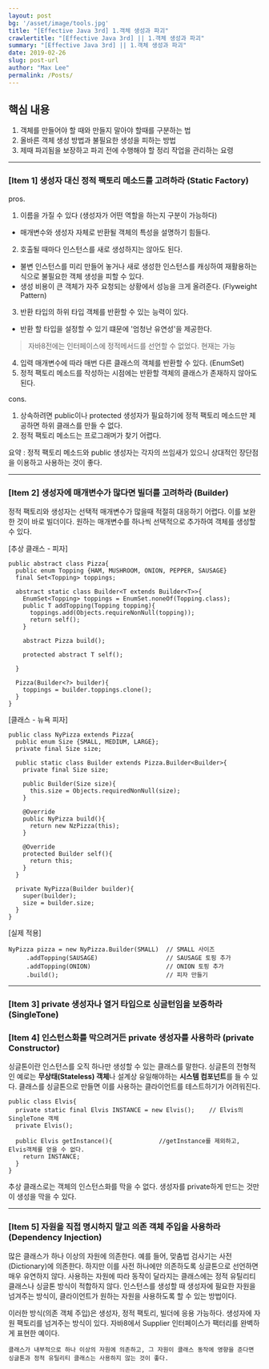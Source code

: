 ```yaml
---
layout: post
bg: '/asset/image/tools.jpg'
title: "[Effective Java 3rd] 1.객체 생성과 파괴"
crawlertitle: "[Effective Java 3rd] || 1.객체 생성과 파괴"
summary: "[Effective Java 3rd] || 1.객체 생성과 파괴"
date: 2019-02-26
slug: post-url
author: "Max Lee"
permalink: /Posts/
---
```


## 핵심 내용
1. 객체를 만들어야 할 때와 만들지 말아야 할때를 구분하는 법
2. 올바른 객체 생성 방법과 불필요한 생성을 피하는 방법
3. 제때 파괴됨을 보장하고 파괴 전에 수행해야 할 정리 작업을 관리하는 요령

---

### \[Item 1] 생성자 대신 정적 팩토리 메소드를 고려하라 (Static Factory)
pros.
  1. 이름을 가질 수 있다 (생성자가 어떤 역할을 하는지 구분이 가능하다)
   - 매개변수와 생성자 자체로 반환될 객체의 특성을 설명하기 힘들다.
  2. 호출될 때마다 인스턴스를 새로 생성하지는 않아도 된다.
   - 불변 인스턴스를 미리 만들어 놓거나 새로 생성한 인스턴스를 캐싱하여 재활용하는 식으로 불필요한 객체 생성을 피할 수 있다.
   - 생성 비용이 큰 객체가 자주 요청되는 상황에서 성능을 크게 올려준다. (Flyweight Pattern)
  3. 반환 타입의 하위 타입 객체를 반환할 수 있는 능력이 있다.
   - 반환 할 타입을 설정할 수 있기 떄문에 '엄청난 유연성'을 제공한다.

   > 자바8전에는 인터페이스에 정적메서드를 선언할 수 없었다. 현재는 가능
  4. 입력 매개변수에 따라 매번 다른 클래스의 객체를 반환할 수 있다. (EnumSet)
  5. 정적 팩토리 메소드를 작성하는 시점에는 반환할 객체의 클래스가 존재하지 않아도 된다.
  
cons.
  1. 상속하려면 public이나 protected 생성자가 필요하기에 정적 팩토리 메소드만 제공하면 하위 클래스를 만들 수 없다.
  2. 정적 팩토리 메소드는 프로그래머가 찾기 어렵다.
  
요약 : 정적 팩토리 메소드와 public 생성자는 각자의 쓰임새가 있으니 상대적인 장단점을 이용하고 사용하는 것이 좋다.

---
### \[Item 2] 생성자에 매개변수가 많다면 빌더를 고려하라 (Builder)

정적 팩토리와 생성자는 선택적 매개변수가 많을때 적절히 대응하기 어렵다.
이를 보완한 것이 바로 빌더이다. 원하는 매개변수를 하나씩 선택적으로 추가하여 객체를 생성할 수 있다.

\[추상 클래스 - 피자]
```
public abstract class Pizza{
  public enum Topping {HAM, MUSHROOM, ONION, PEPPER, SAUSAGE}
  final Set<Topping> toppings;
  
  abstract static class Builder<T extends Builder<T>>{
    EnumSet<Topping> toppings = EnumSet.noneOf(Topping.class);
    public T addTopping(Topping topping){
      toppings.add(Objects.requireNonNull(topping));
      return self();
    }
    
    abstract Pizza build();
    
    protected abstract T self();
  
  }
  
  Pizza(Builder<?> builder){
    toppings = builder.toppings.clone();
  }
}
```
\[클래스 - 뉴욕 피자]
```
public class NyPizza extends Pizza{
  public enum Size {SMALL, MEDIUM, LARGE};
  private final Size size;
  
  public static class Builder extends Pizza.Builder<Builder>{
    private final Size size;
    
    public Builder(Size size){
      this.size = Objects.requiredNonNull(size);
    }
    
    @Override
    public NyPizza build(){
      return new NzPizza(this);
    }
    
    @Override
    protected Builder self(){
      return this;
    }
  }
  
  private NyPizza(Builder builder){
    super(builder);
    size = builder.size;
  }
}
```
\[실제 적용]
```
NyPizza pizza = new NyPizza.Builder(SMALL)  // SMALL 사이즈
     .addTopping(SAUSAGE)                   // SAUSAGE 토핑 추가
     .addTopping(ONION)                     // ONION 토핑 추가
     .build();                              // 피자 만들기
```

---
### \[Item 3] private 생성자나 열거 타입으로 싱글턴임을 보증하라 (SingleTone)
### \[Item 4] 인스턴스화를 막으려거든 private 생성자를 사용하라 (private Constructor)
싱글톤이란 인스턴스를 오직 하나만 생성할 수 있는 클래스를 말한다.
싱글톤의 전형적인 예로는 **무상태(Stateless) 객체**나 설계상 유일해야하는 **시스템 컴포넌트**를 들 수 있다.
클래스를 싱글톤으로 만들면 이를 사용하는 클라이언트를 테스트하기가 어려워진다.

```
public class Elvis{
  private static final Elvis INSTANCE = new Elvis();    // Elvis의 SingleTone 객체
  private Elvis();
  
  public Elvis getInstance(){             //getInstance를 제외하고, Elvis객체를 얻을 수 없다.
    return INSTANCE;
  }
}
```
추상 클래스로는 객체의 인스턴스화를 막을 수 없다. 생성자를 private하게 만드는 것만이 생성을 막을 수 있다.

---
### \[Item 5] 자원을 직접 명시하지 말고 의존 객체 주입을 사용하라 (Dependency Injection)
많은 클래스가 하나 이상의 자원에 의존한다. 예를 들어, 맞춤법 검사기는 사전(Dictionary)에 의존한다. 하지만 이를 사전 하나에만 의존하도록 싱글톤으로 선언하면 매우 유연하지 않다. 사용하는 자원에 따라 동작이 달라지는 클래스에는 정적 유틸리티 클래스나 싱글톤 방식이 적합하지 않다.
인스턴스를 생성할 때 생성자에 필요한 자원을 넘겨주는 방식이, 클라이언트가 원하는 자원을 사용하도록 할 수 있는 방법이다.

이러한 방식(의존 객체 주입)은 생성자, 정적 팩토리, 빌더에 응용 가능하다.
생성자에 자원 팩토리를 넘겨주는 방식이 있다. 자바8에서 Supplier<T> 인터페이스가 팩터리를 완벽하게 표현한 예이다.
  
`클래스가 내부적으로 하나 이상의 자원에 의존하고, 그 자원이 클래스 동작에 영향을 준다면 싱글톤과 정적 유틸리티 클래스는 사용하지 않는 것이 좋다.`

